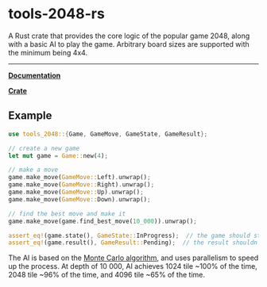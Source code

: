 # tools-2048-rs
A Rust crate that provides the core logic of the popular game 2048, along with a basic AI to play the game.
Arbitrary board sizes are supported with the minimum being 4x4.

---

[**Documentation**](https://docs.rs/tools-2048/latest/tools_2048/ "docs.rs")

[**Crate**](https://crates.io/crates/tools-2048 "crates.io")

## Example
```rust
use tools_2048::{Game, GameMove, GameState, GameResult};

// create a new game
let mut game = Game::new(4);

// make a move
game.make_move(GameMove::Left).unwrap();
game.make_move(GameMove::Right).unwrap();
game.make_move(GameMove::Up).unwrap();
game.make_move(GameMove::Down).unwrap();

// find the best move and make it
game.make_move(game.find_best_move(10_000)).unwrap();

assert_eq!(game.state(), GameState::InProgress);  // the game should still be in progress
assert_eq!(game.result(), GameResult::Pending);  // the result shouldn't be decided yet
```

The AI is based on the [Monte Carlo algorithm](https://en.wikipedia.org/wiki/Monte_Carlo_algorithm), and uses parallelism to speed up the process.
At depth of 10 000, AI achieves 1024 tile ~100% of the time, 2048 tile ~96% of the time, and 4096 tile ~65% of the time.
